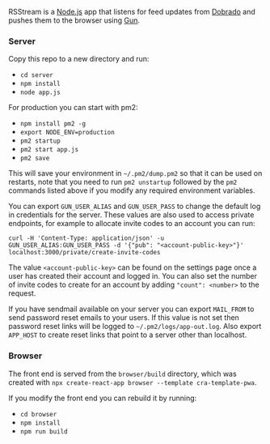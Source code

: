 RSStream is a [Node.js](https://nodejs.org) app that listens for feed updates from [Dobrado](https://dobrado.net) and pushes them to the browser using [Gun](https://gun.eco).

### Server

Copy this repo to a new directory and run:

 - `cd server`
 - `npm install`
 - `node app.js`

For production you can start with pm2:

 - `npm install pm2 -g`
 - `export NODE_ENV=production`
 - `pm2 startup`
 - `pm2 start app.js`
 - `pm2 save`

This will save your environment in `~/.pm2/dump.pm2` so that it can be used on
restarts, note that you need to run `pm2 unstartup` followed by the `pm2`
commands listed above if you modify any required environment variables.

You can export `GUN_USER_ALIAS` and `GUN_USER_PASS` to change the default
log in credentials for the server. These values are also used to access private
endpoints, for example to allocate invite codes to an account you can run:

`curl -H 'Content-Type: application/json' -u GUN_USER_ALIAS:GUN_USER_PASS -d '{"pub": "<account-public-key>"}' localhost:3000/private/create-invite-codes`

The value `<account-public-key>` can be found on the settings page once a user
has created their account and logged in. You can also set the number of invite
codes to create for an account by adding `"count": <number>` to the request.

If you have sendmail available on your server you can export `MAIL_FROM` to
send password reset emails to your users. If this value is not set then password
reset links will be logged to `~/.pm2/logs/app-out.log`. Also export `APP_HOST`
to create reset links that point to a server other than localhost.

### Browser

The front end is served from the `browser/build` directory, which was created
with `npx create-react-app browser --template cra-template-pwa`.

If you modify the front end you can rebuild it by running:

 - `cd browser`
 - `npm install`
 - `npm run build`
